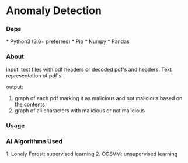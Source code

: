 <h1>Anomaly Detection</h1>

<h3>Deps</h3>
* Python3 (3.6+ preferred)
* Pip
* Numpy
* Pandas

<h3>About</h3>
input: 
text files with pdf headers or decoded pdf's and headers. Text representation of pdf's.

output: 
1. graph of each pdf marking it as malicious and not malicious based on the contents
2. graph of all characters with malicious or not malicious

<h3>Usage</h3>


<h3>AI Algorithms Used</h3>
1. Lonely Forest: supervised learning
2. OCSVM: unsupervised learning